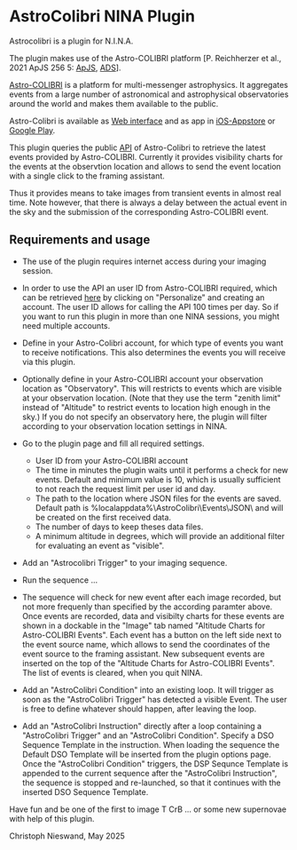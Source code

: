 ﻿# AstroColibri NINA Plugin

Astrocolibri is a plugin for N.I.N.A.

The plugin makes use of the Astro-COLIBRI platform [P. Reichherzer et al., 2021 ApJS 256 5: [ApJS](https://iopscience.iop.org/article/10.3847/1538-4365/ac1517), [ADS](https://ui.adsabs.harvard.edu/abs/2021ApJS..256....5R/abstract)].

[Astro-COLIBRI](https://astro-colibri.science/) is a platform for multi-messenger astrophysics.
It aggregates events from a large number of astronomical and astrophysical observatories around the world and makes them available to the public.

Astro-Colibri is available as [Web interface](https://astro-colibri.com/) and as app in [iOS-Appstore](https://apps.apple.com/us/app/astro-colibri/id1576668763) or [Google Play](https://play.google.com/store/apps/details?id=science.astro.colibri).

This plugin queries the public [API](https://astro-colibri.science/apidoc) of Astro-Colibri to retrieve the latest events provided by Astro-COLIBRI.
Currently it provides visibility charts for the events at the observtion location and allows to send the event location with a single click to the framing assistant.

Thus it provides means to take images from transient events in almost real time.
Note however, that there is always a delay between the actual event in the sky and the submission of the corresponding Astro-COLIBRI event.

## Requirements and usage

- The use of the plugin requires internet access during your imaging session.
- In order to use the API an user ID from Astro-COLIBRI required, which can be retrieved [here](https://astro-colibri.com/) by clicking on "Personalize" and creating an account. The user ID allows for calling the API 100 times per day. So if you want to run this plugin in more than one NINA sessions, you might need multiple accounts.
- Define in your Astro-Colibri account, for which type of events you want to receive notifications. This also determines the events you will receive via this plugin.
- Optionally define in your Astro-COLIBRI account your observation location as "Observatory". This will restricts to events which are visible at your observation location. (Note that they use the term "zenith limit" instead of "Altitude" to restrict events to location high enough in the sky.) If you do not specify an observatory here, the plugin will filter according to your observation location settings in NINA.
- Go to the plugin page and fill all required settings.
    + User ID from your Astro-COLIBRI account
    + The time in minutes the plugin waits until it performs a check for new events. Default and minimum value is 10, which is usually sufficient to not reach the request limit per user id and day.
	+ The path to the location where JSON files for the events are saved. Default path is %localappdata%\AstroColibri\Events\JSON\ and will be created on the first received data.
	+ The number of days to keep theses data files.
	+ A minimum altitude in degrees, which will provide an additional filter for evaluating an event as "visible".
- Add an "Astrocolibri Trigger" to your imaging sequence.
- Run the sequence ...
- The sequence will check for new event after each image recorded, but not more frequenly than specified by the according paramter above.  
Once events are recorded, data and visibilty charts for these events are shown in a dockable in the "Image" tab named "Altitude Charts for Astro-COLIBRI Events".
Each event has a button on the left side next to the event source name, which allows to send the coordinates of the event source to the framing assistant.
New subsequent events are inserted on the top of the "Altitude Charts for Astro-COLIBRI Events".
The list of events is cleared, when you quit NINA.

- Add an "AstroColibri Condition" into an existing loop. It will trigger as soon as the "AstroColibri Trigger" has detected a visible Event. The user is free to define whatever should happen, after leaving the loop.
- Add an "AstroColibri Instruction" directly after a loop containing a "AstroColibri Trigger" and an "AstroColibri Condition". Specify a DSO Sequence Template in the instruction. When loading the sequence the Default DSO Template will be inserted from the plugin options page.  
Once the "AstroColibri Condition" triggers, the DSP Sequnce Template is appended to the current sequence after the "AstroColibri Instruction", the sequence is stopped and re-launched, so that it continues with the inserted DSO Sequence Template. 

Have fun and be one of the first to image T CrB ... or some new supernovae with help of this plugin. 

Christoph Nieswand, May 2025





